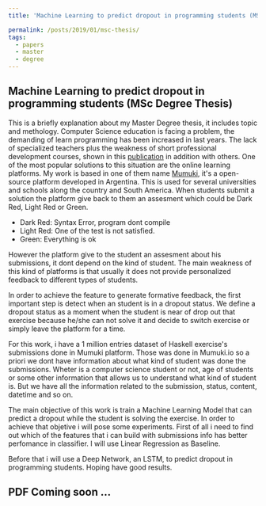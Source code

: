 ```yaml
---
title: 'Machine Learning to predict dropout in programming students (MSc Degree Thesis)'

permalink: /posts/2019/01/msc-thesis/
tags:
  - papers
  - master
  - degree
---
```


<h2>Machine Learning to predict dropout in programming students (MSc Degree Thesis)</h2>

This is a briefly explanation about my Master Degree thesis, it includes topic and methology.
Computer Science education is facing a problem, the demanding of learn programming has been increased in last years. The lack of specialized teachers plus the weakness of short professional development courses, shown in this [publication](http://marcomoresi.com/publications/lesson_learned/) in addition with others. One of the most popular solutions to this situation are the online learning platforms. My work is based in one of them name [Mumuki](https://mumuki.io/), it's a open-source platform developed in Argentina. This is used for several universities and schools along the country and South America.
When students submit a solution the platform give back to them an assesment which could be Dark Red, Light Red or Green.
<ul>
	<li>Dark Red: Syntax Error, program dont compile</li>
	<li>Light Red: One of the test is not satisfied.</li>
	<li>Green: Everything is ok</li>
</ul>
However the platform give to the student an assesment about his submissions, it dont depend on the kind of student. The main weakness of this kind of platforms is that usually it does not provide personalized feedback to different types of students.

In order to achieve the feature to generate formative feedback, the first important step is detect when an student is in a dropout status. We define a dropout status as a moment when the student is near of drop out that exercise because he/she can not solve it and decide to switch exercise or simply leave the platform for a time.

For this work, i have a 1 million entries dataset of Haskell exercise's submissions done in Mumuki platform. Those was done in Mumuki.io so a priori we dont have information about what kind of student was done the submissions. Wheter is a computer science student or not, age of students or some other information that allows us to understand what kind of student is.
But we have all the information related to the submission, status, content, datetime and so on. 

The main objective of this work is train a Machine Learning Model that can predict a dropout while the student is solving the exercise.
In order to achieve that objetive i will pose some experiments. First of all i need to find out which of the features that i can build with submissions info has better perfomance in classifier. I will use Linear Regression as Baseline.

Before that i will use a Deep Network, an LSTM, to predict dropout in programming students.
Hoping have good results.

PDF Coming soon ...
------